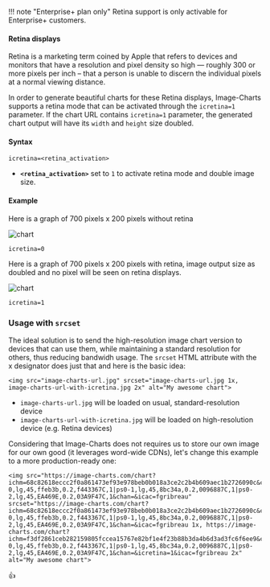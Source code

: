 !!! note "Enterprise+ plan only"
    Retina support is only activable for Enterprise+ customers.

#### Retina displays

Retina is a marketing term coined by Apple that refers to devices and monitors that have a resolution and pixel density so high — roughly 300 or more pixels per inch – that a person is unable to discern the individual pixels at a normal viewing distance.

In order to generate beautiful charts for these Retina displays, Image-Charts supports a retina mode that can be activated through the `icretina=1` parameter. If the chart URL contains `icretina=1` parameter, the generated chart output will have its `width` and `height` size doubled.

#### Syntax

```
icretina=<retina_activation>
```

- **`<retina_activation>`** set to `1` to activate retina mode and double image size.

#### Example

Here is a graph of 700 pixels x 200 pixels without retina


![chart](https://image-charts.com/chart?ichm=1cb6c47a7083c89618fe7b073cf5ce8a2c73665b72db2119b9dac434baeed8eb&cht=bvs&chd=s%3Atheresadifferencebetweenknowingthepathandwalkingthepath&chs=700x200&chxt=y&chf=b0%2Clg%2C90%2C03a9f4%2C0%2C3f51b5%2C1&icretina=0&icac=fgribreau)

```
icretina=0
```

Here is a graph of 700 pixels x 200 pixels with retina, image output size as doubled and no pixel will be seen on retina displays.

![chart](https://image-charts.com/chart?ichm=eee5082545d27af84c7a3f2af95445080b1b1cc3b3d75a141af1d0c18a1fff27&cht=bvs&chd=s%3Atheresadifferencebetweenknowingthepathandwalkingthepath&chs=700x200&chxt=y&chf=b0%2Clg%2C90%2C03a9f4%2C0%2C3f51b5%2C1&icretina=1&icac=fgribreau)

```
icretina=1
```


### Usage with `srcset`

The ideal solution is to send the high-resolution image chart version to devices that can use them, while maintaining a standard resolution for others, thus reducing bandwidh usage. The `srcset` HTML attribute with the x designator does just that and here is the basic idea:

```
<img src="image-charts-url.jpg" srcset="image-charts-url.jpg 1x, image-charts-url-with-icretina.jpg 2x" alt="My awesome chart">
```

- `image-charts-url.jpg` will be loaded on usual, standard-resolution device
- `image-charts-url-with-icretina.jpg` will be loaded on high-resolution device (e.g. Retina devices)

Considering that Image-Charts does not requires us to store our own image for our own good (it leverages word-wide CDNs), let's change this example to a more production-ready one:

```
<img src="https://image-charts.com/chart?ichm=68c82618eccc2f0a861473ef93e978beb0b018a3ce2c2b4b609aec1b2726090c&chs=700x300&chxt=x,y&chl=2018|2017|2015&chd=t:60,40,20&cht=pa&chdl=Image|Charts|Rocks&chf=ps0-0,lg,45,ffeb3b,0.2,f443367C,1|ps0-1,lg,45,8bc34a,0.2,0096887C,1|ps0-2,lg,45,EA469E,0.2,03A9F47C,1&chan=&icac=fgribreau" srcset="https://image-charts.com/chart?ichm=68c82618eccc2f0a861473ef93e978beb0b018a3ce2c2b4b609aec1b2726090c&chs=700x300&chxt=x,y&chl=2018|2017|2015&chd=t:60,40,20&cht=pa&chdl=Image|Charts|Rocks&chf=ps0-0,lg,45,ffeb3b,0.2,f443367C,1|ps0-1,lg,45,8bc34a,0.2,0096887C,1|ps0-2,lg,45,EA469E,0.2,03A9F47C,1&chan=&icac=fgribreau 1x, https://image-charts.com/chart?ichm=f3df2861ceb282159805fccea15767e82bf1e4f23b88b3da4b6d3ad3fc6f6ee9&chs=700x300&chxt=x,y&chl=2018|2017|2015&chd=t:60,40,20&cht=pa&chdl=Image|Charts|Rocks&chf=ps0-0,lg,45,ffeb3b,0.2,f443367C,1|ps0-1,lg,45,8bc34a,0.2,0096887C,1|ps0-2,lg,45,EA469E,0.2,03A9F47C,1&chan=&icretina=1&icac=fgribreau 2x" alt="My awesome chart">
```

:+1:
